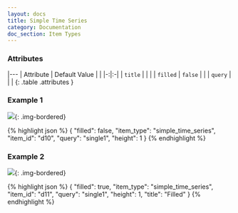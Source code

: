 ```yaml
---
layout: docs
title: Simple Time Series
category: Documentation
doc_section: Item Types
---
```


### Attributes

|---
| Attribute | Default Value | |
|-:|:-|
| `title` | | |
| `filled` | `false` | |
| `query` | | |
{: .table .attributes }

### Example 1

![](example1.png){: .img-bordered}

{% highlight json %}
{
  "filled": false,
  "item_type": "simple_time_series",
  "item_id": "d10",
  "query": "single1",
  "height": 1
}
{% endhighlight %}

### Example 2

![](example2.png){: .img-bordered}

{% highlight json %}
{
  "filled": true,
  "item_type": "simple_time_series",
  "item_id": "d11",
  "query": "single1",
  "height": 1,
  "title": "Filled"
}
{% endhighlight %}
